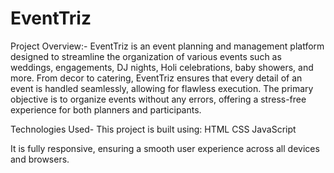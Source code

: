 # EventTriz

Project Overview:-
EventTriz is an event planning and management platform designed to streamline the organization of various events such as weddings, engagements, DJ nights, Holi celebrations, baby showers, and more. From decor to catering, EventTriz ensures that every detail of an event is handled seamlessly, allowing for flawless execution. The primary objective is to organize events without any errors, offering a stress-free experience for both planners and participants.

Technologies Used-
This project is built using:
HTML
CSS
JavaScript

It is fully responsive, ensuring a smooth user experience across all devices and browsers.
